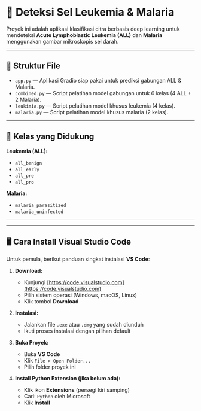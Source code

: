# 🧬 Deteksi Sel Leukemia & Malaria

Proyek ini adalah aplikasi klasifikasi citra berbasis deep learning untuk mendeteksi **Acute Lymphoblastic Leukemia (ALL)** dan **Malaria** menggunakan gambar mikroskopis sel darah.

---

## 📁 Struktur File

- `app.py` — Aplikasi Gradio siap pakai untuk prediksi gabungan ALL & Malaria.
- `combined.py` — Script pelatihan model gabungan untuk 6 kelas (4 ALL + 2 Malaria).
- `leukimia.py` — Script pelatihan model khusus leukemia (4 kelas).
- `malaria.py` — Script pelatihan model khusus malaria (2 kelas).

---

## 🔬 Kelas yang Didukung

**Leukemia (ALL):**

- `all_benign`
- `all_early`
- `all_pre`
- `all_pro`

**Malaria:**

- `malaria_parasitized`
- `malaria_uninfected`

---


---

## 🖥️ Cara Install Visual Studio Code

Untuk pemula, berikut panduan singkat instalasi **VS Code**:

1. **Download:**
   - Kunjungi [https://code.visualstudio.com](https://code.visualstudio.com)
   - Pilih sistem operasi (Windows, macOS, Linux)
   - Klik tombol **Download**

2. **Instalasi:**
   - Jalankan file `.exe` atau `.dmg` yang sudah diunduh
   - Ikuti proses instalasi dengan pilihan default

3. **Buka Proyek:**
   - Buka **VS Code**
   - Klik `File > Open Folder...`
   - Pilih folder proyek ini

4. **Install Python Extension (jika belum ada):**
   - Klik ikon **Extensions** (persegi kiri samping)
   - Cari: `Python` oleh Microsoft
   - Klik **Install**
